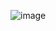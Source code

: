 ![image](https://github.com/Saurav-9852/Online-Ecommerce-Website/assets/105924895/9ccab5e9-1701-405d-a738-345172f2c27d)
